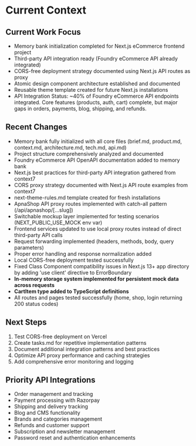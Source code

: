 # Current Context

## Current Work Focus

- Memory bank initialization completed for Next.js eCommerce frontend project
- Third-party API integration ready (Foundry eCommerce API already integrated)
- CORS-free deployment strategy documented using Next.js API routes as proxy
- Atomic design component architecture established and documented
- Reusable theme template created for future Next.js installations
- API Integration Status: ~40% of Foundry eCommerce API endpoints integrated. Core features (products, auth, cart) complete, but major gaps in orders, payments, blog, shipping, and refunds.

## Recent Changes

- Memory bank fully initialized with all core files (brief.md, product.md, context.md, architecture.md, tech.md, api.md)
- Project structure comprehensively analyzed and documented
- Foundry eCommerce API OpenAPI documentation added to memory bank
- Next.js best practices for third-party API integration gathered from context7
- CORS proxy strategy documented with Next.js API route examples from context7
- next-theme-rules.md template created for fresh installations
- ApnaShop API proxy routes implemented with catch-all pattern (/api/apnashop/[...slug])
- Switchable mockup layer implemented for testing scenarios (NEXT_PUBLIC_USE_MOCK env var)
- Frontend services updated to use local proxy routes instead of direct third-party API calls
- Request forwarding implemented (headers, methods, body, query parameters)
- Proper error handling and response normalization added
- Local CORS-free deployment tested successfully
- Fixed Class Component compatibility issues in Next.js 13+ app directory by adding 'use client' directive to ErrorBoundary
- **In-memory storage system implemented for persistent mock data across requests**
- **CartItem type added to TypeScript definitions**
- All routes and pages tested successfully (home, shop, login returning 200 status codes)

## Next Steps

1. Test CORS-free deployment on Vercel
2. Create tasks.md for repetitive implementation patterns
3. Document additional integration patterns and best practices
4. Optimize API proxy performance and caching strategies
5. Add comprehensive error monitoring and logging

## Priority API Integrations

- Order management and tracking
- Payment processing with Razorpay
- Shipping and delivery tracking
- Blog and CMS functionality
- Brands and categories management
- Refunds and customer support
- Subscription and newsletter management
- Password reset and authentication enhancements
